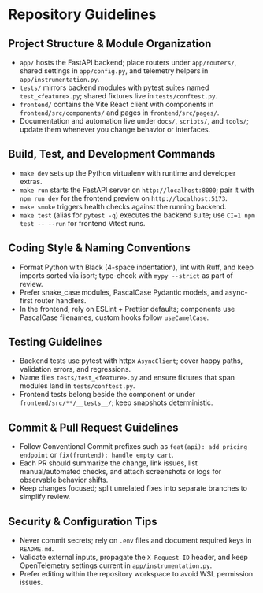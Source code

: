# Repository Guidelines

## Project Structure & Module Organization
- `app/` hosts the FastAPI backend; place routers under `app/routers/`, shared settings in `app/config.py`, and telemetry helpers in `app/instrumentation.py`.
- `tests/` mirrors backend modules with pytest suites named `test_<feature>.py`; shared fixtures live in `tests/conftest.py`.
- `frontend/` contains the Vite React client with components in `frontend/src/components/` and pages in `frontend/src/pages/`.
- Documentation and automation live under `docs/`, `scripts/`, and `tools/`; update them whenever you change behavior or interfaces.

## Build, Test, and Development Commands
- `make dev` sets up the Python virtualenv with runtime and developer extras.
- `make run` starts the FastAPI server on `http://localhost:8000`; pair it with `npm run dev` for the frontend preview on `http://localhost:5173`.
- `make smoke` triggers health checks against the running backend.
- `make test` (alias for `pytest -q`) executes the backend suite; use `CI=1 npm test -- --run` for frontend Vitest runs.

## Coding Style & Naming Conventions
- Format Python with Black (4-space indentation), lint with Ruff, and keep imports sorted via isort; type-check with `mypy --strict` as part of review.
- Prefer snake_case modules, PascalCase Pydantic models, and async-first router handlers.
- In the frontend, rely on ESLint + Prettier defaults; components use PascalCase filenames, custom hooks follow `useCamelCase`.

## Testing Guidelines
- Backend tests use pytest with httpx `AsyncClient`; cover happy paths, validation errors, and regressions.
- Name files `tests/test_<feature>.py` and ensure fixtures that span modules land in `tests/conftest.py`.
- Frontend tests belong beside the component or under `frontend/src/**/__tests__/`; keep snapshots deterministic.

## Commit & Pull Request Guidelines
- Follow Conventional Commit prefixes such as `feat(api): add pricing endpoint` or `fix(frontend): handle empty cart`.
- Each PR should summarize the change, link issues, list manual/automated checks, and attach screenshots or logs for observable behavior shifts.
- Keep changes focused; split unrelated fixes into separate branches to simplify review.

## Security & Configuration Tips
- Never commit secrets; rely on `.env` files and document required keys in `README.md`.
- Validate external inputs, propagate the `X-Request-ID` header, and keep OpenTelemetry settings current in `app/instrumentation.py`.
- Prefer editing within the repository workspace to avoid WSL permission issues.
